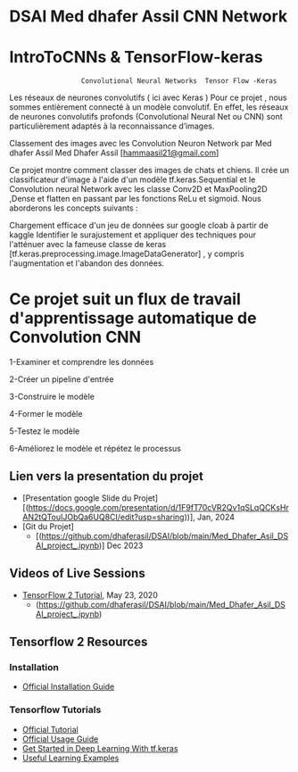 # DSAI    Med dhafer Assil          CNN Network

#                          IntroToCNNs  &  TensorFlow-keras 
                      Convolutional Neural Networks  Tensor Flow -Keras
                      
Les réseaux de neurones convolutifs (  ici avec Keras )
Pour ce projet , nous sommes entièrement connecté à un modèle convolutif. En effet, les réseaux de neurones convolutifs profonds (Convolutional Neural Net ou CNN) sont particulièrement adaptés à la reconnaissance d’images.


                      
Classement des images avec les Convolution Neuron Network    par Med dhafer Assil 
Med Dhafer Assil  [hammaasil21@gmail.com]

Ce projet montre comment classer des images de chats et chiens. Il crée un classificateur d'image à l'aide d'un modèle tf.keras.Sequential et le Convolution neural Network avec les classe Conv2D et MaxPooling2D ,Dense et flatten en passant par les fonctions ReLu et sigmoid. Nous aborderons  les concepts suivants :

Chargement efficace d'un jeu de données sur google cloab à partir de kaggle
Identifier le surajustement et appliquer des techniques pour l'atténuer avec la fameuse classe de keras 
[tf.keras.preprocessing.image.ImageDataGenerator] , y compris l'augmentation et l'abandon des données.

#
# Ce projet suit un flux de travail d'apprentissage automatique de Convolution CNN

1-Examiner et comprendre les données

2-Créer un pipeline d'entrée  

3-Construire le modèle

4-Former le modèle

5-Testez le modèle

6-Améliorez le modèle et répétez le processus

## Lien vers la presentation du projet 
* [Presentation google Slide du Projet][(https://docs.google.com/presentation/d/1F9fT70cVR2Qv1qSLqQCKsHrAN2tQTouIJObQa6UQ8CI/edit?usp=sharing))], Jan, 2024
* [Git du  Projet]
  - [(https://github.com/dhaferasil/DSAI/blob/main/Med_Dhafer_Asil_DSAI_project_.ipynb)]   Dec 2023



## Videos of Live Sessions
* [TensorFlow 2 Tutorial](https://www.youtube.com/watch?v=M5cGJV-cKmE), May 23, 2020
  - (https://github.com/dhaferasil/DSAI/blob/main/Med_Dhafer_Asil_DSAI_project_.ipynb)
 






## Tensorflow 2 Resources
### Installation
* [Official Installation Guide](https://www.tensorflow.org/install)

### Tensorflow Tutorials
* [Official Tutorial](https://www.tensorflow.org/tutorials)
* [Official Usage Guide](https://www.tensorflow.org/guide)
* [Get Started in Deep Learning With tf.keras](https://machinelearningmastery.com/tensorflow-tutorial-deep-learning-with-tf-keras/)
* [Useful Learning Examples](https://github.com/aymericdamien/TensorFlow-Examples/tree/master/tensorflow_v2)

